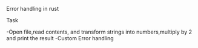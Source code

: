 Error handling in rust

Task

-Open file,read contents, and transform strings
into numbers,multiply by 2 and print the result
-Custom Error handling
